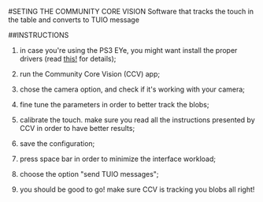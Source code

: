 
#SETING THE COMMUNITY CORE VISION
Software that tracks the touch in the table and converts to TUIO message

##INSTRUCTIONS
1. in case you're using the PS3 EYe, you might want install the proper drivers (read [this!](macam/README.md) for details);

2. run the Community Core Vision (CCV) app;

3. chose the camera option, and check if it's working with your camera;

4. fine tune the parameters in order to better track the blobs;

5. calibrate the touch. make sure you read all the instructions presented by CCV in order to have better results;

6. save the configuration;

7. press space bar in order to minimize the interface workload;

8. choose the option "send TUIO messages";

10. you should be good to go! make sure CCV is tracking you blobs all right!
